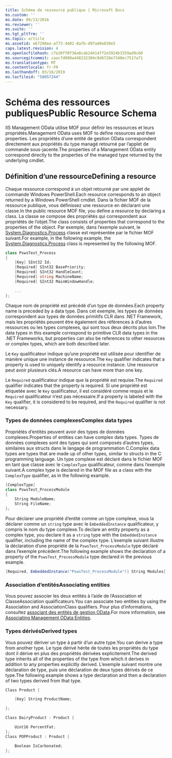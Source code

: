 ```yaml
---
title: Schéma de ressource publique | Microsoft Docs
ms.custom: ''
ms.date: 09/13/2016
ms.reviewer: ''
ms.suite: ''
ms.tgt_pltfrm: ''
ms.topic: article
ms.assetid: e67298ee-a773-4402-8afb-d97ad0e030e5
caps.latest.revision: 4
ms.openlocfilehash: c7e20ff0f36e8cab2d414ff2e5924b3359ad9c60
ms.sourcegitcommit: caac7d098a448232304c9d6728e7340ec7517a71
ms.translationtype: MT
ms.contentlocale: fr-FR
ms.lasthandoff: 03/16/2019
ms.locfileid: "58057244"
---
```

# <a name="public-resource-schema"></a><span data-ttu-id="afc9a-102">Schéma des ressources publiques</span><span class="sxs-lookup"><span data-stu-id="afc9a-102">Public Resource Schema</span></span>

<span data-ttu-id="afc9a-103">IIS Management OData utilise MOF pour définir les ressources et leurs propriétés.</span><span class="sxs-lookup"><span data-stu-id="afc9a-103">Management OData uses MOF to define resources and their properties.</span></span> <span data-ttu-id="afc9a-104">Les propriétés d’une entité de gestion OData correspondent directement aux propriétés du type managé retourné par l’applet de commande sous-jacente.</span><span class="sxs-lookup"><span data-stu-id="afc9a-104">The properties of a Management OData entity correspond directly to the properties of the managed type returned by the underlying cmdlet.</span></span>

## <a name="defining-a-resource"></a><span data-ttu-id="afc9a-105">Définition d’une ressource</span><span class="sxs-lookup"><span data-stu-id="afc9a-105">Defining a resource</span></span>

<span data-ttu-id="afc9a-106">Chaque ressource correspond à un objet retourné par une applet de commande Windows PowerShell.</span><span class="sxs-lookup"><span data-stu-id="afc9a-106">Each resource corresponds to an object returned by a Windows PowerShell cmdlet.</span></span> <span data-ttu-id="afc9a-107">Dans la fichier MOF de la ressource publique, vous définissez une ressource en déclarant une classe.</span><span class="sxs-lookup"><span data-stu-id="afc9a-107">In the public resource MOF file, you define a resource by declaring a class.</span></span> <span data-ttu-id="afc9a-108">La classe se compose des propriétés qui correspondent aux propriétés de l’objet.</span><span class="sxs-lookup"><span data-stu-id="afc9a-108">The class consists of properties that correspond to the properties of the object.</span></span> <span data-ttu-id="afc9a-109">Par exemple, dans l’exemple suivant, le [System.Diagnostics.Process](/dotnet/api/System.Diagnostics.Process) classe est représentée par le fichier MOF suivant.</span><span class="sxs-lookup"><span data-stu-id="afc9a-109">For example, in the following example, the [System.Diagnostics.Process](/dotnet/api/System.Diagnostics.Process) class is represented by the following MOF.</span></span>

```csharp
class PswsTest_Process
{
    [Key] SInt32 Id;
    [Required] SInt32 BasePriority;
    [Required] SInt32 HandleCount;
    [Required] string MachineName;
    [Required] SInt32 MainWindowHandle;

    ...
};
```

<span data-ttu-id="afc9a-110">Chaque nom de propriété est précédé d’un type de données.</span><span class="sxs-lookup"><span data-stu-id="afc9a-110">Each property name is preceded by a data type.</span></span> <span data-ttu-id="afc9a-111">Dans cet exemple, les types de données correspondent aux types de données primitifs CLR dans .NET Framework, mais les propriétés peuvent être également des références à d’autres ressources ou les types complexes, qui sont tous deux décrits plus loin.</span><span class="sxs-lookup"><span data-stu-id="afc9a-111">The data types in this example correspond to primitive CLR data types in the .NET Frameworks, but properties can also be references to other resources or complex types, which are both described later.</span></span>

<span data-ttu-id="afc9a-112">Le `Key` qualificateur indique qu’une propriété est utilisée pour identifier de manière unique une instance de ressource.</span><span class="sxs-lookup"><span data-stu-id="afc9a-112">The `Key` qualifier indicates that a property is used to uniquely identify a resource instance.</span></span> <span data-ttu-id="afc9a-113">Une ressource peut avoir plusieurs clés.</span><span class="sxs-lookup"><span data-stu-id="afc9a-113">A resource can have more than one key.</span></span>

<span data-ttu-id="afc9a-114">Le `Required` qualificateur indique que la propriété est requise.</span><span class="sxs-lookup"><span data-stu-id="afc9a-114">The `Required` qualifier indicates that the property is required.</span></span> <span data-ttu-id="afc9a-115">Si une propriété est étiquetée avec le `Key` qualificateur, il est considéré comme requis et le `Required` qualificateur n’est pas nécessaire.</span><span class="sxs-lookup"><span data-stu-id="afc9a-115">If a property is labeled with the `Key` qualifier, it is considered to be required, and the `Required` qualifier is not necessary.</span></span>

### <a name="complex-data-types"></a><span data-ttu-id="afc9a-116">Types de données complexes</span><span class="sxs-lookup"><span data-stu-id="afc9a-116">Complex data types</span></span>

<span data-ttu-id="afc9a-117">Propriétés d’entités peuvent avoir des types de données complexes.</span><span class="sxs-lookup"><span data-stu-id="afc9a-117">Properties of entities can have complex data types.</span></span> <span data-ttu-id="afc9a-118">Types de données complexes sont des types qui sont composés d’autres types, similaires aux structs dans le langage de programmation C.</span><span class="sxs-lookup"><span data-stu-id="afc9a-118">Complex data types are types that are made up of other types, similar to structs in the C programming language.</span></span> <span data-ttu-id="afc9a-119">Un type complexe est déclaré dans le fichier MOF en tant que classe avec le `ComplexType` qualificateur, comme dans l’exemple suivant.</span><span class="sxs-lookup"><span data-stu-id="afc9a-119">A complex type is declared in the MOF file as a class with the `ComplexType` qualifier, as in the following example.</span></span>

```csharp
[ComplexType]
class PswsTest_ProcessModule
{
    String ModuleName;
    String FileName;
};
```

<span data-ttu-id="afc9a-120">Pour déclarer une propriété d’entité comme un type complexe, vous la déclarer comme un `string` type avec le `EmbeddedInstance` qualificateur, y compris le nom du type complexe.</span><span class="sxs-lookup"><span data-stu-id="afc9a-120">To declare an entity property as a complex type, you declare it as a `string` type with the `EmbeddedInstance` qualifier, including the name of the complex type.</span></span> <span data-ttu-id="afc9a-121">L’exemple suivant illustre la déclaration d’une propriété de la `PswsTest_ProcessModule` type déclaré dans l’exemple précédent.</span><span class="sxs-lookup"><span data-stu-id="afc9a-121">The following example shows the declaration of a property of the `PswsTest_ProcessModule` type declared in the previous example.</span></span>

```csharp
[Required, EmbeddedInstance("PswsTest_ProcessModule")] String Modules[];
```

### <a name="associating-entities"></a><span data-ttu-id="afc9a-122">Association d’entités</span><span class="sxs-lookup"><span data-stu-id="afc9a-122">Associating entities</span></span>

<span data-ttu-id="afc9a-123">Vous pouvez associer les deux entités à l’aide de l’Association et ClasseAssociation qualificateurs.</span><span class="sxs-lookup"><span data-stu-id="afc9a-123">You can associate two entities by using the Association and AssociationClass qualifiers.</span></span> <span data-ttu-id="afc9a-124">Pour plus d’informations, consultez [associant des entités de gestion OData](./associating-management-odata-entities.md).</span><span class="sxs-lookup"><span data-stu-id="afc9a-124">For more information, see [Associating Management OData Entities](./associating-management-odata-entities.md).</span></span>

### <a name="derived-types"></a><span data-ttu-id="afc9a-125">Types dérivés</span><span class="sxs-lookup"><span data-stu-id="afc9a-125">Derived types</span></span>

<span data-ttu-id="afc9a-126">Vous pouvez dériver un type à partir d’un autre type.</span><span class="sxs-lookup"><span data-stu-id="afc9a-126">You can derive a type from another type.</span></span> <span data-ttu-id="afc9a-127">Le type dérivé hérite de toutes les propriétés du type dont il dérive en plus des propriétés dérivées explicitement.</span><span class="sxs-lookup"><span data-stu-id="afc9a-127">The derived type inherits all of the properties of the type from which it derives in addition to any properties explicitly derived.</span></span> <span data-ttu-id="afc9a-128">L’exemple suivant montre une déclaration de type, puis une déclaration de deux types dérivés de ce type.</span><span class="sxs-lookup"><span data-stu-id="afc9a-128">The following example shows a type declaration and then a declaration of two types derived from that type.</span></span>

```csharp
Class Product {

    [Key] String ProductName;

};

Class DairyProduct : Product {

    Uint16 PercentFat;
};
Class POPProduct : Product {

    Boolean IsCarbonated;
};
```